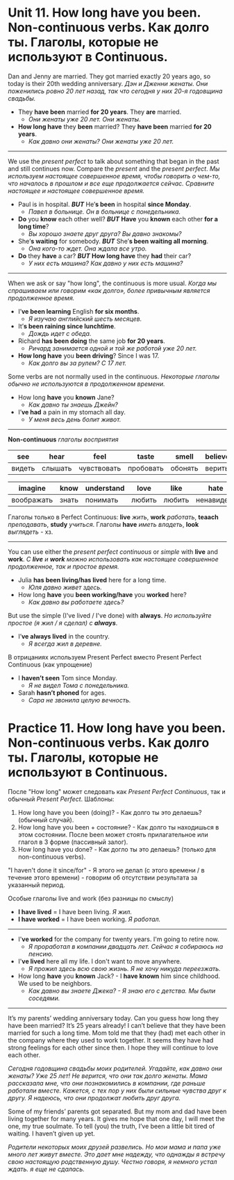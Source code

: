 # Unit 11. How long have you been. Non-continuous verbs. Как долго ты. Глаголы, которые не используют в Continuous.

Dan and Jenny are married. They got married exactly 20 years ago, so today is their 20th wedding anniversary. *Дэн и Дженни женаты. Они поженились ровно 20 лет назад, так что сегодня у них 20-я годовщина свадьбы.*
- They __have been__ married __for 20 years__. They __are__ married.
    - *Они женаты уже 20 лет. Они женаты.*
- __How long have__ they __been__ married? They __have been__ married __for 20 years__.
    - *Как давно они женаты? Они женаты уже 20 лет.*

---
We use the *present perfect* to talk about something that began in the past and still continues now. Compare the *present* and the *present perfect*. *Мы используем настоящее совершенное время, чтобы говорить о чем-то, что началось в прошлом и все еще продолжается сейчас. Сравните настоящее и настоящее совершенное время.*
- Paul is in hospital. __*BUT*__ He’__s been__ in hospital __since Monday__.
    - *Павел в больнице. Он в больнице с понедельника.*
- __Do__ you __know__ each other well? __*BUT*__ __Have__ you __known__ each other __for a long time__?
    - *Вы хорошо знаете друг друга? Вы давно знакомы?*
- She’__s waiting__ for somebody. __*BUT*__ She’__s been waiting all morning__.
    - *Она кого-то ждет. Она ждала все утро.*
- __Do__ they __have__ a car? __*BUT*__ __How long have__ they __had__ their car?
    - *У них есть машина? Как давно у них есть машина?*

---
When we ask or say "how long", the continuous is more usual. *Когда мы спрашиваем или говорим «как долго», более привычным является продолженное время.*
- I’__ve been learning__ English __for six months__.
    - *Я изучаю английский шесть месяцев.*
- It’__s been raining since lunchtime__.
    - *Дождь идет с обеда.*
- Richard __has been doing__ the same job __for 20 years__.
    - *Ричард занимается одной и той же работой уже 20 лет.*
- __How long have__ you __been driving__? Since I was 17.
    - *Как долго вы за рулем? С 17 лет.*

Some verbs are not normally used in the continuous. *Некоторые глаголы обычно не используются в продолженном времени.*
- How long __have__ you __known__ Jane?
    - *Как давно ты знаешь Джейн?*
- I’__ve had__ a pain in my stomach all day.
    - *У меня весь день болит живот.*

---
__Non-continuous__ *глаголы восприятия*

see | hear | feel | taste | smell | believe | doubt | think | forget
---|---|---|---|---|---|---|---|---
видеть | слышать | чувствовать | пробовать | обонять | верить | сомневаться | думать | забывать

imagine | know | understand | love | like | hate | hope | want | wish
---|---|---|---|---|---|---|---|---
воображать | знать | понимать | любить | любить | ненавидеть | надеяться | хотеть | желать

Глаголы только в Perfect Continuous: __live__ *жить*, __work__ *работать*, __teaach__ *преподавать*, __study__ *учиться*. Глаголы __have__ *иметь владеть*, __look__ *выглядеть* - хз.

---
You can use either the *present perfect continuous* or *simple* with __live__ and __work__. *С __live__ и __work__ можно использовать как настоящее совершенное продолженное, так и простое время.*
- Julia __has been living/has lived__ here for a long time.
    - *Юля давно живет здесь.*
- How long __have__ you __been working/have__ you __worked__ here?
    - *Как давно вы работаете здесь?*

But use the simple (I've lived / I've done) with __always__. *Но используйте простое (я жил / я сделал) с __always__*.
- I’__ve always lived__ in the country.
    - *Я всегда жил в деревне.*

В отрицаниях используем Present Perfect вместо Present Perfect Continuous (как упрощение)
- I __haven’t seen__ Tom since Monday.
    - *Я не видел Тома с понедельника.*
- Sarah __hasn’t phoned__ for ages.
    - *Сара не звонила целую вечность.*

# Practice 11. How long have you been. Non-continuous verbs. Как долго ты. Глаголы, которые не используют в Continuous.

После "How long" может следовать как *Present Perfect Continuous*, так и обычный *Present Perfect*. Шаблоны:
1. How long have you been (doing)? - Как долго ты это делаешь? (обычный случай).
2. How long have you been + состояние? - Как долго ты находишься в этом состоянии. После been может стоять прилагательное или глагол в 3 форме (пассивный залог).
3. How long have you done? - Как догло ты это делаешь? (только для non-continuous verbs).

"I haven't done it since/for" - Я этого не делал (с этого времени / в течение этого времени) - говорим об отсутствии результата за указанный период.

Особые глаголы live and work (без разницы по смыслу)
- __I have lived__ = I have been living. *Я жил.*
- __I have worked__ = I have been working. *Я работал.*

---
- I'__ve worked__ for the company for twenty years. I'm going to retire now.
    - *Я проработал в компании двадцать лет. Сейчас я собираюсь на пенсию.*
- I'__ve lived__ here all my life. I don't want to move anywhere.
    - *Я прожил здесь всю свою жизнь. Я не хочу никуда переезжать.*
- How long __have__ you __known__ Jack? - I __have known__ him since childhood. We used to be neighbors.
    - *Как давно вы знаете Джека? - Я знаю его с детства. Мы были соседями.*

---
It’s my parents’ wedding anniversary today. Can you guess how long they have been married? It’s 25 years already! I can’t believe that they have been married for such a long time. Mom told me that they (had) met each other in the company where they used to work together. It seems they have had strong feelings for each other since then. I hope they will continue to love each other.

*Сегодня годовщина свадьбы моих родителей. Угадайте, как давно они женаты? Уже 25 лет! Не верится, что они так долго женаты. Мама рассказала мне, что они познакомились в компании, где раньше работали вместе. Кажется, с тех пор у них были сильные чувства друг к другу. Я надеюсь, что они продолжат любить друг друга.*

Some of my friends’ parents got separated. But my mom and dad have been living together for many years. It gives me hope that one day, I will meet the one, my true soulmate. To tell (you) the truth, I’ve been a little bit tired of waiting. I haven’t given up yet.

*Родители некоторых моих друзей развелись. Но мои мама и папа уже много лет живут вместе. Это дает мне надежду, что однажды я встречу свою настоящую родственную душу. Честно говоря, я немного устал ждать. я еще не сдалась.*
